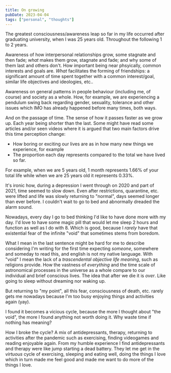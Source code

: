 ```yaml
---
title: On growing
pubDate: 2023-04-04
tags: ["personal", "thoughts"]
---
```


The greatest consciousness/awareness leap so far in my life occurred after graduating university, when I was 25 years old. Throughout the following 1 to 2 years.

Awareness of how interpersonal relationships grow, some stagnate and then fade; *what* makes them grow, stagnate and fade; and why some of them last and others don't. How important being near phsyically, common interests and goals are. *What* facilitates the forming of friendships: a significant amount of time spent together with a common interest/goal, similar life objectives and ideologies, etc..

Awareness on general patterns in people behaviour (including me, of course) and society as a whole. How, for example, we are experiencing a pendulum swing back regarding gender, sexuality, tolerance and other issues which IMO has already happened before many times, both ways.

And on the passage of time. The sense of how it passes faster as we grow up. Each year being shorter than the last. Some might have read some articles and/or seen videos where it is argued that two main factors drive this time perception change:
- How boring or exciting our lives are as in how many new things we experience, for example
- The proportion each day represents compared to the total we have lived so far. 

For example, when we are 5 years old, 1 month represents 1.66% of your total life while when we are 25 years old it represents 0.33%.

It's ironic how, during a depression I went through on 2020 and part of 2021, time seemed to slow down. Even after restrictions, quarantine, etc. were lifted and life was slowly returning to "normal", days seemed longer than ever before. I couldn't wait to go to bed and abnormally dreaded the alarm sound.

Nowadays, every day I go to bed thinking I'd like to have done more with my day. I'd love to have some magic pill that would let me sleep 2 hours and function as well as I do with 8. Which is good, because I *rarely* have that existential fear of the infinite "void" that sometimes stems from boredom.

What I mean in the last sentence might be hard for me to describe considering I'm writing for the first time expecting *someone*, somewhere and someday to read this, and english is not my native language. With "void" I mean the lack of a *trascendental objective life meaning*, such as religions provide. How the vastness of *everything* and the time scale of astronomical processes in the universe as a whole compare to our individual and brief conscious lives. The idea that after we die it is *over*. Like going to sleep without dreaming nor waking up.

But returning to "my point", all this fear, consciousness of death, etc. rarely gets me nowadays because I'm  too busy enjoying things and activities again (yay).

I found it becomes a vicious cycle, because the more I thought about "the void", the more I found anything not worth doing it. Why waste time if nothing has meaning?

How I broke the cycle? A mix of antidepressants, therapy, returning to activities after the pandemic such as exercising, finding videogames and reading enjoyable again. From my humble experience I find antidepressants and therapy were like jump starting a dead battery. They let me get in the _virtuous_ cycle of exercising, sleeping and eating well, doing the things I love which in turn made me feel good and made me want to do more of the things I love.